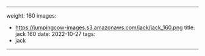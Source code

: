 
---
weight: 160
images:
- https://jumpingcow-images.s3.amazonaws.com/jack/jack_160.png
title: jack 160
date: 2022-10-27
tags:
- jack
---
